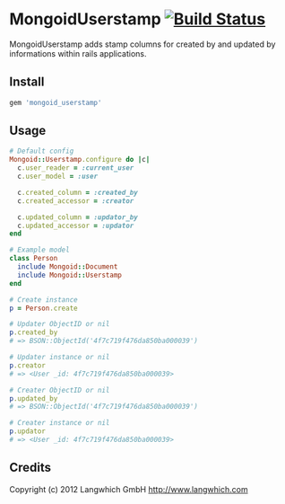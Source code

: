 # MongoidUserstamp [![Build Status](https://secure.travis-ci.org/Langwhich/mongoid_userstamp)](https://secure.travis-ci.org/Langwhich/mongoid_userstamp)

MongoidUserstamp adds stamp columns for created by and updated by
informations within rails applications.

## Install

 ```ruby
 gem 'mongoid_userstamp'
 ```

## Usage

 ```ruby
 # Default config
 Mongoid::Userstamp.configure do |c|
   c.user_reader = :current_user
   c.user_model = :user

   c.created_column = :created_by
   c.created_accessor = :creator

   c.updated_column = :updator_by
   c.updated_accessor = :updator
 end

 # Example model
 class Person
   include Mongoid::Document
   include Mongoid::Userstamp
 end
 
 # Create instance
 p = Person.create

 # Updater ObjectID or nil
 p.created_by
 # => BSON::ObjectId('4f7c719f476da850ba000039')

 # Updater instance or nil
 p.creator
 # => <User _id: 4f7c719f476da850ba000039>

 # Creater ObjectID or nil
 p.updated_by
 # => BSON::ObjectId('4f7c719f476da850ba000039')

 # Creater instance or nil
 p.updator
 # => <User _id: 4f7c719f476da850ba000039>
 ```

## Credits

Copyright (c) 2012 Langwhich GmbH <http://www.langwhich.com>
